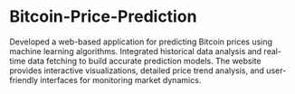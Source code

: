 # Bitcoin-Price-Prediction
 Developed a web-based application for predicting Bitcoin prices using machine learning algorithms. Integrated historical data analysis and real-time data fetching to build accurate prediction models. The website provides interactive visualizations, detailed price trend analysis, and user-friendly interfaces for monitoring market dynamics.
